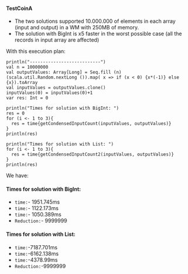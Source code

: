 #### TestCoinA

- The two solutions supported 10.000.000 of elements in each array (input and output) in a WM with 250MB of memory.
- The solution with BigInt is x5 faster in the worst possible case (all the records in input array are affected)

With this execution plan:

    println("---------------------------")
    val n = 10000000
    val outputValues: Array[Long] = Seq.fill (n)(scala.util.Random.nextLong ()).map( x => if (x < 0) {x*(-1)} else {x}).toArray
    val inputValues = outputValues.clone()
    inputValues(0) = inputValues(0)+1
    var res: Int = 0

    println("Times for solution with BigInt: ")
    res = 0
    for (i <- 1 to 3){
      res = time{getCondensedInputCount(inputValues, outputValues)}
    }
    println(res)

    println("Times for solution with List: ")
    for (i <- 1 to 3){
      res = time{getCondensedInputCount2(inputValues, outputValues)}
    }
    println(res)
    
We have:

#### Times for solution with BigInt: 
- `time:`- 1951.745ms
- `time:`- 1122.173ms
- `time:`- 1050.389ms
- `Reduction:`- 9999999

#### Times for solution with List: 
- `time:`-7187.701ms
- `time:`-6162.138ms
- `time:`-4378.99ms
- `Reduction:`-9999999

